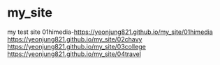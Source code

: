 # my_site
my test site
01himedia-https://yeonjung821.github.io/my_site/01himedia
https://yeonjung821.github.io/my_site/02chavy
https://yeonjung821.github.io/my_site/03college
https://yeonjung821.github.io/my_site/04travel
